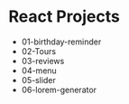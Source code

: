 # React Projects
- 01-birthday-reminder  
- 02-Tours
- 03-reviews
- 04-menu
- 05-slider
- 06-lorem-generator
